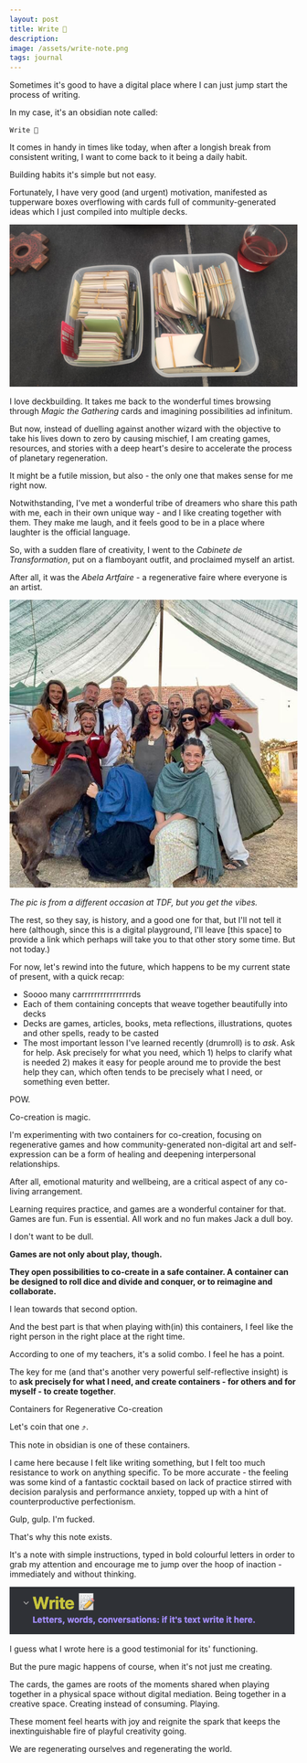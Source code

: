 ```yaml
---
layout: post
title: Write 📝
description:
image: /assets/write-note.png
tags: journal
---
```


Sometimes it's good to have a digital place where I can just jump start the process of writing.

In my case, it's an obsidian note called:

```
Write 📝
```

It comes in handy in times like today, when after a longish break from consistent writing, I want to come back to it being a daily habit.

Building habits it's simple but not easy.

Fortunately, I have very good (and urgent) motivation, manifested as tupperware boxes overflowing with cards full of community-generated ideas which I just compiled into multiple decks.

![Cards in Boxes](/assets/cards-in-boxes.jpg)

I love deckbuilding. It takes me back to the wonderful times browsing through *Magic the Gathering* cards and imagining possibilities ad infinitum.

But now, instead of duelling against another wizard with the objective to take his lives down to zero by causing mischief, I am creating games, resources, and stories with a deep heart's desire to accelerate the process of planetary regeneration.

It might be a futile mission, but also - the only one that makes sense for me right now.

Notwithstanding, I've met a wonderful tribe of dreamers who share this path with me, each in their own unique way - and I like creating together with them. They make me laugh, and it feels good to be in a place where laughter is the official language.

So, with a sudden flare of creativity, I went to the *Cabinete de Transformation*, put on a flamboyant outfit, and proclaimed myself an artist.

After all, it was the *Abela Artfaire* - a regenerative faire where everyone is an artist.

![Artists](/assets/tdf-cabinete-transformation.jpg)

*The pic is from a different occasion at TDF, but you get the vibes.*

The rest, so they say, is history, and a good one for that, but I'll not tell it here (although, since this is a digital playground, I'll leave [this space] to provide a link which perhaps will take you to that other story some time. But not today.)

For now, let's rewind into the future, which happens to be my current state of present, with a quick recap:

- Soooo many carrrrrrrrrrrrrrrrds
- Each of them containing concepts that weave together beautifully into decks
- Decks are games, articles, books, meta reflections, illustrations, quotes and other spells, ready to be casted
- The most important lesson I've learned recently (drumroll) is to *ask*. Ask for help. Ask precisely for what you need, which 1) helps to clarify what is needed 2) makes it easy for people around me to provide the best help they can, which often tends to be precisely what I need, or something even better.

POW.

Co-creation is magic.

I'm experimenting with two containers for co-creation, focusing on regenerative games and how community-generated non-digital art and self-expression can be a form of healing and deepening interpersonal relationships.

After all, emotional maturity and wellbeing, are a critical aspect of any co-living arrangement.

Learning requires practice, and games are a wonderful container for that. Games are fun. Fun is essential. All work and no fun makes Jack a dull boy.

I don't want to be dull.

**Games are not only about play, though.**

**They open possibilities to co-create in a safe container. A container can be designed to roll dice and divide and conquer, or to reimagine and collaborate.**

I lean towards that second option.

And the best part is that when playing with(in) this containers, I feel like the right person in the right place at the right time.

According to one of my teachers, it's a solid combo. I feel he has a point.

The key for me (and that's another very powerful self-reflective insight) is to **ask precisely for what I need, and create containers - for others and for myself - to create together**.

Containers for Regenerative Co-creation

Let's coin that one ⤴.

This note in obsidian is one of these containers.

I came here because I felt like writing something, but I felt too much resistance to work on anything specific. To be more accurate - the feeling was some kind of a fantastic cocktail based on lack of practice stirred with decision paralysis and performance anxiety, topped up with a hint of counterproductive perfectionism.

Gulp, gulp. I'm fucked.

That's why this note exists.

It's a note with simple instructions, typed in bold colourful letters in order to grab my attention and encourage me to jump over the hoop of inaction - immediately and without thinking.

![Write. Letters, Words, Conversations. If It is text write it here](/assets/write-note.png)

I guess what I wrote here is a good testimonial for its' functioning.

But the pure magic happens of course, when it's not just me creating.

The cards, the games are roots of the moments shared when playing together in a physical space without digital mediation. Being together in a creative space. Creating instead of consuming. Playing. 

These moment feel hearts with joy and reignite the spark that keeps the inextinguishable fire of playful creativity going. 

We are regenerating ourselves and regenerating the world.